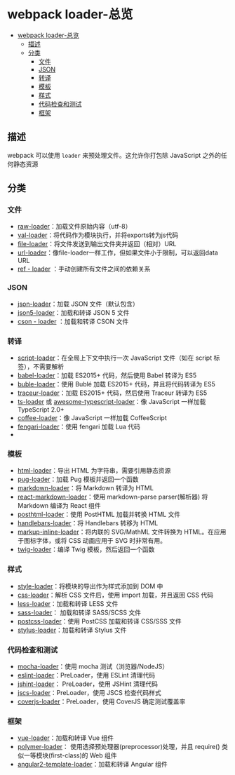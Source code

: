 # webpack loader-总览

- [webpack loader-总览](#webpack-loader-总览)
  - [描述](#描述)
  - [分类](#分类)
    - [文件](#文件)
    - [JSON](#json)
    - [转译](#转译)
    - [模板](#模板)
    - [样式](#样式)
    - [代码检查和测试](#代码检查和测试)
    - [框架](#框架)

## 描述

webpack 可以使用 `loader` 来预处理文件。这允许你打包除 JavaScript 之外的任何静态资源

## 分类

### 文件

- [raw-loader]()：加载文件原始内容（utf-8）
- [val-loader]()：将代码作为模块执行，并将exports转为js代码
- [file-loader]()：将文件发送到输出文件夹并返回（相对）URL
- [url-loader]()：像file-loader一样工作，但如果文件小于限制，可以返回data URL
- [ref - loader]() ：手动创建所有文件之间的依赖关系

### JSON

- [json-loader]()：加载 JSON 文件（默认包含）
- [json5-loader]()：加载和转译 JSON 5 文件
- [cson - loader]() ：加载和转译 CSON 文件

### 转译

- [script-loader]()：在全局上下文中执行一次 JavaScript 文件（如在 script 标签），不需要解析
- [babel-loader]()：加载 ES2015+ 代码，然后使用 Babel 转译为 ES5
- [buble-loader]()：使用 Bublé 加载 ES2015+ 代码，并且将代码转译为 ES5
- [traceur-loader]()：加载 ES2015+ 代码，然后使用 Traceur 转译为 ES5
- [ts-loader]() 或 [awesome-typescript-loader]()：像 JavaScript 一样加载 TypeScript 2.0+
- [coffee-loader]()：像 JavaScript 一样加载 CoffeeScript
- [fengari-loader]()：使用 fengari 加载 Lua 代码
-
### 模板

- [html-loader]()：导出 HTML 为字符串，需要引用静态资源
- [pug-loader]()：加载 Pug 模板并返回一个函数
- [markdown-loader]()：将 Markdown 转译为 HTML
- [react-markdown-loader]()：使用 markdown-parse parser(解析器) 将 Markdown 编译为 React 组件
- [posthtml-loader]()：使用 PostHTML 加载并转换 HTML 文件
- [handlebars-loader]()：将 Handlebars 转移为 HTML
- [markup-inline-loader]()：将内联的 SVG/MathML 文件转换为 HTML。在应用于图标字体，或将 CSS 动画应用于 SVG 时非常有用。
- [twig-loader]()：编译 Twig 模板，然后返回一个函数

### 样式

- [style-loader]()：将模块的导出作为样式添加到 DOM 中
- [css-loader]()：解析 CSS 文件后，使用 import 加载，并且返回 CSS 代码
- [less-loader]()：加载和转译 LESS 文件
- [sass-loader]()： 加载和转译 SASS/SCSS 文件
- [postcss-loader]()：使用 PostCSS 加载和转译 CSS/SSS 文件
- [stylus-loader]()：加载和转译 Stylus 文件

### 代码检查和测试

- [mocha-loader]()：使用 mocha 测试（浏览器/NodeJS）
- [eslint-loader]()：PreLoader，使用 ESLint 清理代码
- [jshint-loader]()： PreLoader，使用 JSHint 清理代码
- [jscs-loader]()：PreLoader，使用 JSCS 检查代码样式
- [coverjs-loader]()：PreLoader，使用 CoverJS 确定测试覆盖率

### 框架

- [vue-loader]()：加载和转译 Vue 组件
- [polymer-loader]()： 使用选择预处理器(preprocessor)处理，并且 require() 类似一等模块(first-class)的 Web 组件
- [angular2-template-loader]()：加载和转译 Angular 组件
